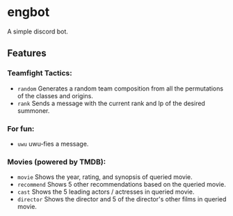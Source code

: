 # engbot
A simple discord bot.

## Features
### Teamfight Tactics: 
* ```random``` Generates a random team composition from all the permutations of the classes and origins.
* ```rank``` Sends a message with the current rank and lp of the desired summoner.

### For fun:
* ```uwu``` uwu-fies a message.

### Movies (powered by TMDB):
* ```movie``` Shows the year, rating, and synopsis of queried movie.
* ```recommend``` Shows 5 other recommendations based on the queried movie.
* ```cast``` Shows the 5 leading actors / actresses in queried movie.
* ```director``` Shows the director and 5 of the director's other films in queried movie.
